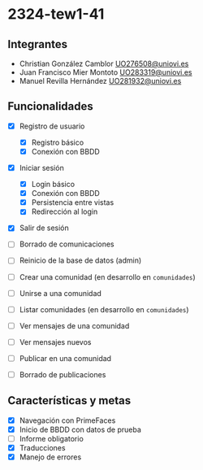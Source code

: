 # 2324-tew1-41
## Integrantes
- Christian	González Camblor	UO276508@uniovi.es
- Juan Francisco Mier Montoto	UO283319@uniovi.es
- Manuel Revilla Hernández		UO281932@uniovi.es

## Funcionalidades
- [x] Registro de usuario
  - [x] Registro básico
  - [x] Conexión con BBDD
- [x] Iniciar sesión
  - [x] Login básico
  - [x] Conexión con BBDD
  - [x] Persistencia entre vistas
  - [x] Redirección al login
- [x] Salir de sesión
- [ ] Borrado de comunicaciones
- [ ] Reinicio de la base de datos (admin)
- [ ] Crear una comunidad (en desarrollo en `comunidades`)
- [ ] Unirse a una comunidad
- [ ] Listar comunidades (en desarrollo en `comunidades`)
- [ ] Ver mensajes de una comunidad
- [ ] Ver mensajes nuevos
- [ ] Publicar en una comunidad
- [ ] Borrado de publicaciones


## Características y metas
- [x] Navegación con PrimeFaces
- [x] Inicio de BBDD con datos de prueba
- [ ] Informe obligatorio
- [x] Traducciones
- [x] Manejo de errores
